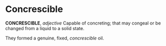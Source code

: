 # Concrescible

**CONCRESCIBLE**, _adjective_ Capable of concreting; that may congeal or be changed from a liquid to a solid state.

They formed a genuine, fixed, _concrescible_ oil.